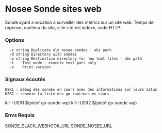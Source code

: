# Nosee Sonde sites web

Sonde ayant a vocation a surveiller des métrics sur un site web.
Temps de réponse, contenu du site, si le site est indexé, code HTTP.

### Options
``` text
  -c string Duplicate old nosee sondes - abs path
  -d string Directory with sondes
  -o string Destination directory for new toml files - abs path
  -t	Test mode - execute test part only
  -v	Print version
```
### Signaux écoutés
```text
USR1 : débug des sondes en cours avec des informations sur leurs satus
USR2 : renvoie la liste des go routines en cours
```
kill -USR1 $(pidof go-sonde-wp)
kill -USR2 $(pidof go-sonde-wp)


### Envs Requis
SONDE_SLACK_WEBHOOK_URL
SONDE_NOSEE_URL
